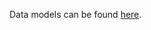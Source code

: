 Data models can be found [here](https://drive.google.com/file/d/1ggHrHuM-kP-5KZOuJpIRyWcRcQd3RE8j/view?usp=sharing).
